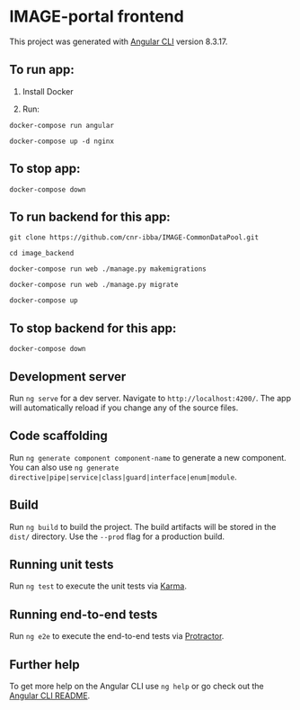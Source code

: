 # IMAGE-portal frontend

This project was generated with [Angular CLI](https://github.com/angular/angular-cli) version 8.3.17.

## To run app:
1. Install Docker

2. Run: 

```docker-compose run angular```

```docker-compose up -d nginx```

## To stop app:

```docker-compose down```

## To run backend for this app:

```git clone https://github.com/cnr-ibba/IMAGE-CommonDataPool.git```

```cd image_backend```

```docker-compose run web ./manage.py makemigrations```

```docker-compose run web ./manage.py migrate```

```docker-compose up```

## To stop backend for this app:

```docker-compose down```

## Development server

Run `ng serve` for a dev server. Navigate to `http://localhost:4200/`. The app will automatically reload if you change any of the source files.

## Code scaffolding

Run `ng generate component component-name` to generate a new component. You can also use `ng generate directive|pipe|service|class|guard|interface|enum|module`.

## Build

Run `ng build` to build the project. The build artifacts will be stored in the `dist/` directory. Use the `--prod` flag for a production build.

## Running unit tests

Run `ng test` to execute the unit tests via [Karma](https://karma-runner.github.io).

## Running end-to-end tests

Run `ng e2e` to execute the end-to-end tests via [Protractor](http://www.protractortest.org/).

## Further help

To get more help on the Angular CLI use `ng help` or go check out the [Angular CLI README](https://github.com/angular/angular-cli/blob/master/README.md).
